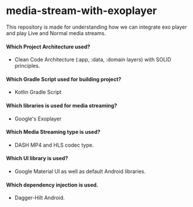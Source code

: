 # media-stream-with-exoplayer
This repository is made for understanding how we can integrate exo player and play Live and Normal media streams.

#### Which Project Architecture used?
- Clean Code Architecture (:app, :data, :domain layers) with SOLID principles.

#### Which Gradle Script used for building project?
- Kotlin Gradle Script

#### Which libraries is used for media streaming?
- Google's Exoplayer

#### Which Media Streaming type is used?
- DASH MP4 and HLS codec type.

#### Which UI library is used?
- Google Material UI as well as default Android libraries.

#### Which dependency injection is used.
-  Dagger-Hilt Android.

